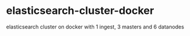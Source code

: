 # elasticsearch-cluster-docker
elasticsearch cluster on docker with 1 ingest, 3 masters and 6 datanodes
